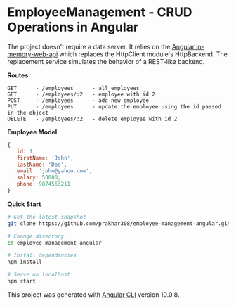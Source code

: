 # EmployeeManagement - CRUD Operations in Angular

The project doesn't require a data server. It relies on the [Angular in-memory-web-api](https://github.com/angular/in-memory-web-api/blob/master/README.md) which replaces the HttpClient module's HttpBackend. The replacement service simulates the behavior of a REST-like backend.

**Routes**
```
GET      - /employees      - all employees
GET      - /employees/:2   - employee with id 2
POST     - /employees      - add new employee
PUT      - /employees      - update the employee using the id passed in the object
DELETE   - /employees/:2   - delete employee with id 2
```

**Employee Model**

```js
{
   id: 1,
   firstName: 'John',
   lastName: 'Doe',
   email: 'john@yahoo.com',
   salary: 50000,
   phone: 9874563211
}
```

**Quick Start**
```bash
# Get the latest snapshot
git clone https://github.com/prakhar308/employee-management-angular.git

# Change directory
cd employee-management-angular

# Install dependencies
npm install

# Serve on localhost
npm start
```

This project was generated with [Angular CLI](https://github.com/angular/angular-cli) version 10.0.8.

